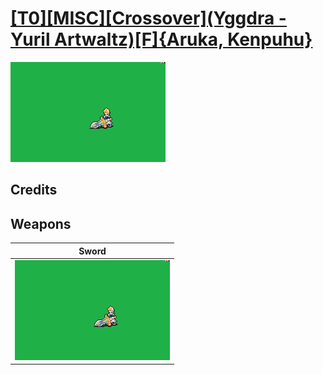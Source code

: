 # [\[T0\]\[MISC\]\[Crossover\]\(Yggdra - Yuril Artwaltz\)\[F\]{Aruka, Kenpuhu}](../%5BT0%5D%5BMISC%5D%5BCrossover%5D(Yggdra%20-%20Yuril%20Artwaltz)%5BF%5D%7BAruka,%20Kenpuhu%7D)

<img src="./1.%20Sword/Sword_000.png" alt="[T0][MISC][Crossover](Yggdra - Yuril Artwaltz)[F]{Aruka, Kenpuhu} standing" />

## Credits



## Weapons


|Sword |
|  :---: |
| <img alt="Sword animation" src="./1.%20Sword/Sword.gif" /> |
